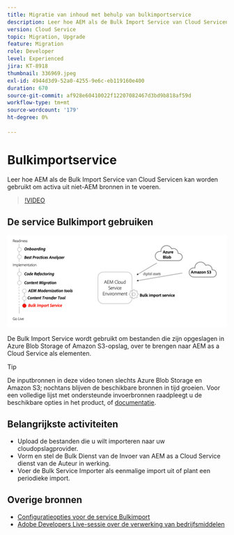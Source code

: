 ```yaml
---
title: Migratie van inhoud met behulp van bulkimportservice
description: Leer hoe AEM als de Bulk Import Service van Cloud Servicen kan worden gebruikt om activa uit niet-AEM bronnen in te voeren.
version: Cloud Service
topic: Migration, Upgrade
feature: Migration
role: Developer
level: Experienced
jira: KT-8918
thumbnail: 336969.jpeg
exl-id: 4944d3d9-52a0-4255-9e6c-eb119160e400
duration: 670
source-git-commit: af928e60410022f12207082467d3bd9b818af59d
workflow-type: tm+mt
source-wordcount: '179'
ht-degree: 0%

---
```


# Bulkimportservice

Leer hoe AEM als de Bulk Import Service van Cloud Servicen kan worden gebruikt om activa uit niet-AEM bronnen in te voeren.



>[!VIDEO](https://video.tv.adobe.com/v/336969?quality=12&learn=on)

## De service Bulkimport gebruiken

![Levenscyclus van service voor bulkimport](../assets/bulk-import-service.png)

De Bulk Import Service wordt gebruikt om bestanden die zijn opgeslagen in Azure Blob Storage of Amazon S3-opslag, over te brengen naar AEM as a Cloud Service als elementen.

>[!TIP]
>
> De inputbronnen in deze video tonen slechts Azure Blob Storage en Amazon S3; nochtans blijven de beschikbare bronnen in tijd groeien. Voor een volledige lijst met ondersteunde invoerbronnen raadpleegt u de beschikbare opties in het product, of [documentatie](https://experienceleague.adobe.com/docs/experience-manager-cloud-service/content/assets/manage/add-assets.html#bulk-upload).

## Belangrijkste activiteiten

+ Upload de bestanden die u wilt importeren naar uw cloudopslagprovider.
+ Vorm en stel de Bulk Dienst van de Invoer van AEM as a Cloud Service dienst van de Auteur in werking.
+ Voer de Bulk Service Importer als eenmalige import uit of plant een periodieke import.

## Overige bronnen

+ [Configuratieopties voor de service Bulkimport](https://experienceleague.adobe.com/docs/experience-manager-cloud-service/content/assets/manage/add-assets.html#configure-bulk-ingestor-tool)
+ [Adobe Developers Live-sessie over de verwerking van bedrijfsmiddelen](https://experienceleague.adobe.com/docs/adobe-developers-live-events/events/2021/feb2021/asset-bulk-ingestion.html)

